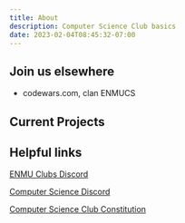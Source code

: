 ```yaml
---
title: About
description: Computer Science Club basics
date: 2023-02-04T08:45:32-07:00
---
```


## Join us elsewhere

- codewars.com, clan ENMUCS

## Current Projects



## Helpful links

[ENMU Clubs Discord](https://discord.gg/9rwnGwHXv8)

[Computer Science Discord](https://discord.gg/98cnBD8faH)

[Computer Science Club Constitution](/files/CS-constitution2023.pdf)
